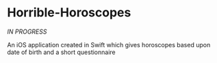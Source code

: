 # Horrible-Horoscopes 
*IN PROGRESS*

An iOS application created in Swift which gives horoscopes based upon date of birth and a short questionnaire
